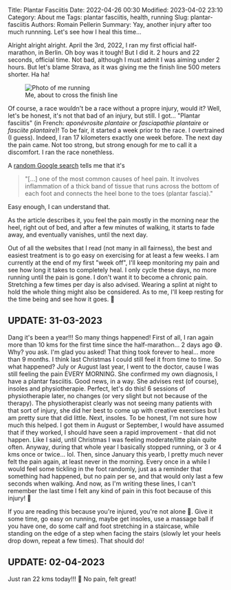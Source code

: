 Title: Plantar Fasciitis
Date: 2022-04-26 00:30
Modified: 2023-04-02 23:10
Category: About me
Tags: plantar fasciitis, health, running
Slug: plantar-fasciitis
Authors: Romain Pellerin
Summary: Yay, another injury after too much runnning. Let's see how I heal this time...

Alright alright alright. April the 3rd, 2022, I ran my first official half-marathon, in Berlin. Oh boy was it tough! But I did it. 2 hours and 22 seconds, official time. Not bad, although I must admit I was aiming under 2 hours. But let's blame Strava, as it was giving me the finish line 500 meters shorter. Ha ha!

<figure class="center">
<img src="{static}/images/half-marathon-2022.jpg" alt="Photo of me running" />
<figcaption>Me, about to cross the finish line</figcaption>
</figure>

Of course, a race wouldn't be a race without a propre injury, would it? Well, let's be honest, it's not that bad of an injury, but still. I got... "Plantar fasciitis" (in French: _aponévrosite plantaire_ or _fasciapathie plantaire_ or _fasciite plantaire_)! To be fair, it started a week prior to the race. I overtrained (I guess). Indeed, I ran 17 kilometers exactly one week before. The next day the pain came. Not too strong, but strong enough for me to call it a discomfort. I ran the race nonethless.

A [random Google search](https://www.mayoclinic.org/diseases-conditions/plantar-fasciitis/symptoms-causes/syc-20354846) tells me that it's

> "[...] one of the most common causes of heel pain. It involves inflammation of a thick band of tissue that runs across the bottom of each foot and connects the heel bone to the toes (plantar fascia)."

Easy enough, I can understand that.

As the article describes it, you feel the pain mostly in the morning near the heel, right out of bed, and after a few minutes of walking, it starts to fade away, and eventually vanishes, until the next day.

Out of all the websites that I read (not many in all fairness), the best and easiest treatment is to go easy on exercising for at least a few weeks. I am currently at the end of my first "week off", I'll keep monitoring my pain and see how long it takes to completely heal. I only cycle these days, no more running until the pain is gone. I don't want it to become a chronic pain. Stretching a few times per day is also advised. Wearing a splint at night to hold the whole thing might also be considered. As to me, I'll keep resting for the time being and see how it goes. 🤞

## UPDATE: 31-03-2023

Dang it's been a year!!! So many things happened! First of all, I ran again more than 10 kms for the first time since the half-marathon... 2 days ago 😅. Why? you ask. I'm glad you asked! That thing took forever to heal... more than 9 months. I think last Christmas I could still feel it from time to time. So what happened? July or August last year, I went to the doctor, cause I was still feeling the pain EVERY MORNING. She confirmed my own diagnosis, I have a plantar fasciitis. Good news, in a way. She advises rest (of course), insoles and physiotherapie. Perfect, let's do this! 6 sessions of physiotherapie later, no changes (or very slight but not because of the therapy). The physiotherapist clearly was not seeing many patients with that sort of injury, she did her best to come up with creative exercises but I am pretty sure that did little. Next, insoles. To be honest, I'm not sure how much this helped. I got them in August or September, I would have assumed that if they worked, I should have seen a rapid improvement - that did not happen. Like I said, until Christmas I was feeling moderate/litte plain quite often. Anyway, during that whole year I basically stopped running, or 3 or 4 kms once or twice... lol. Then, since January this yearb, I pretty much never felt the pain again, at least never in the morning. Every once in a while I would feel some tickling in the foot randomly, just as a reminder that something had happened, but no pain per se, and that would only last a few seconds when walking. And now, as I'm writing these lines, I can't remember the last time I felt any kind of pain in this foot because of this injury! 🎉

If you are reading this because you're injured, you're not alone 💪. Give it some time, go easy on running, maybe get insoles, use a massage ball if you have one, do some calf and foot stretching in a staircase, while standing on the edge of a step when facing the stairs (slowly let your heels drop down, repeat a few times). That should do!

## UPDATE: 02-04-2023

Just ran 22 kms today!!! 🎉 No pain, felt great!
